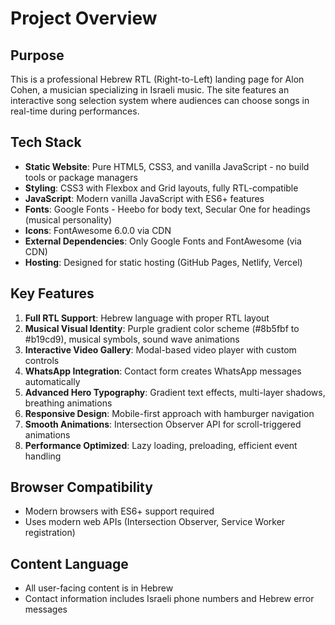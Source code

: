 # Project Overview

## Purpose
This is a professional Hebrew RTL (Right-to-Left) landing page for Alon Cohen, a musician specializing in Israeli music. The site features an interactive song selection system where audiences can choose songs in real-time during performances.

## Tech Stack
- **Static Website**: Pure HTML5, CSS3, and vanilla JavaScript - no build tools or package managers
- **Styling**: CSS3 with Flexbox and Grid layouts, fully RTL-compatible
- **JavaScript**: Modern vanilla JavaScript with ES6+ features
- **Fonts**: Google Fonts - Heebo for body text, Secular One for headings (musical personality)
- **Icons**: FontAwesome 6.0.0 via CDN
- **External Dependencies**: Only Google Fonts and FontAwesome (via CDN)
- **Hosting**: Designed for static hosting (GitHub Pages, Netlify, Vercel)

## Key Features
1. **Full RTL Support**: Hebrew language with proper RTL layout
2. **Musical Visual Identity**: Purple gradient color scheme (#8b5fbf to #b19cd9), musical symbols, sound wave animations
3. **Interactive Video Gallery**: Modal-based video player with custom controls
4. **WhatsApp Integration**: Contact form creates WhatsApp messages automatically  
5. **Advanced Hero Typography**: Gradient text effects, multi-layer shadows, breathing animations
6. **Responsive Design**: Mobile-first approach with hamburger navigation
7. **Smooth Animations**: Intersection Observer API for scroll-triggered animations
8. **Performance Optimized**: Lazy loading, preloading, efficient event handling

## Browser Compatibility
- Modern browsers with ES6+ support required
- Uses modern web APIs (Intersection Observer, Service Worker registration)

## Content Language
- All user-facing content is in Hebrew
- Contact information includes Israeli phone numbers and Hebrew error messages